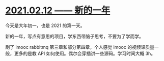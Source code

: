 # [2021.02.12 —— 新的一年](https://github.com/EruDev/2021/issues/1)

今天是大年初一，也是 2021 的第一天。

新的一年，写点有意思的项目，学东西带脑子思考，不要为了学而学。

刷了 imooc rabbitmq 第三章和部分第四章，个人感觉 imooc 的视频课质量一般，更多的是教 API 如何使用。偶尔会穿插讲一些源码。学习时间大概 3h。

